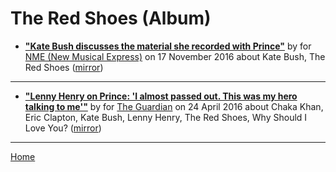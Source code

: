 # The Red Shoes (Album)

 - [**"Kate Bush discusses the material she recorded with Prince"**](https://www.nme.com/news/music/kate-bush-discusses-material-recorded-prince-1860552) by  for [NME (New Musical Express)](https://www.nme.com/) on 17 November 2016 about Kate Bush, The Red Shoes ([mirror](https://web.archive.org/web/*/https://www.nme.com/news/music/kate-bush-discusses-material-recorded-prince-1860552))

----

 - [**"Lenny Henry on Prince: 'I almost passed out. This was my hero talking to me'"**](https://www.theguardian.com/music/2016/apr/24/the-time-i-sang-with-prince-and-kate-bush-by-lenny-henry) by  for [The Guardian](https://www.theguardian.com/) on 24 April 2016 about Chaka Khan, Eric Clapton, Kate Bush, Lenny Henry, The Red Shoes, Why Should I Love You? ([mirror](https://web.archive.org/web/*/https://www.theguardian.com/music/2016/apr/24/the-time-i-sang-with-prince-and-kate-bush-by-lenny-henry))

----

[Home](../)
